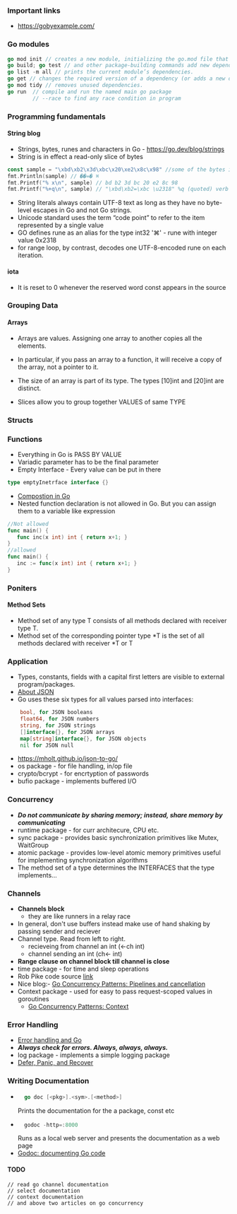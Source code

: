 ### Important links 
* https://gobyexample.com/ 

### Go modules  
```go
go mod init // creates a new module, initializing the go.mod file that describes it.
go build; go test // and other package-building commands add new dependencies to go.mod as needed.
go list -m all // prints the current module’s dependencies.
go get // changes the required version of a dependency (or adds a new dependency).
go mod tidy // removes unused dependencies.
go run  // compile and run the named main go package 
        // --race to find any race condition in program 
```

### Programming fundamentals

#### String blog
* Strings, bytes, runes and characters in Go - https://go.dev/blog/strings 
* String is in effect a read-only slice of bytes
```go
const sample = "\xbd\xb2\x3d\xbc\x20\xe2\x8c\x98" //some of the bytes in the sample string are not valid ASCII, not even valid UTF-8
fmt.Println(sample) // ��=� ⌘
fmt.Printf("% x\n", sample) // bd b2 3d bc 20 e2 8c 98
fmt.Printf("%+q\n", sample) // "\xbd\xb2=\xbc \u2318" %q (quoted) verb will escape any non-printable byte sequences in a string
```
* String literals always contain UTF-8 text as long as they have no byte-level escapes in Go and not Go strings. 
* Unicode standard uses the term “code point” to refer to the item represented by a single value
* GO defines rune as an alias for the type int32 
    '⌘' - rune with integer value 0x2318
* for range loop, by contrast, decodes one UTF-8-encoded rune on each iteration.

#### iota 
* It is reset to 0 whenever the reserved word const appears in the source

### Grouping Data

#### Arrays
* Arrays are values. Assigning one array to another copies all the elements.
* In particular, if you pass an array to a function, it will receive a copy of the array, not a pointer to it.
* The size of an array is part of its type. The types [10]int and [20]int are distinct.

 * Slices allow you to group together VALUES of same TYPE

 ### Structs

 ### Functions
 * Everything in Go is PASS BY VALUE
 * Variadic parameter has to be the final parameter
 * Empty Interface - Every value can be put in there 
 ```go
 type emptyInetrface interface {}
 ```
 * [Compostion in Go](https://www.ardanlabs.com/blog/2015/09/composition-with-go.html)
 * Nested function declaration is not allowed in Go. But you can assign them to a variable like expression
 ```go
 //Not allowed
func main() {
    func inc(x int) int { return x+1; }
}
//allowed
func main() {
    inc := func(x int) int { return x+1; }
}

 ```

### Poniters
#### Method Sets 
* Method set of any type T consists of all methods declared with receiver type T.
* Method set of the corresponding pointer type *T is the set of all methods declared with receiver *T or T


### Application
 * Types, constants, fields with a capital first letters are visible to external program/packages.
 * [About JSON](https://htmlpreview.github.io/?https://github.com/GoesToEleven/golang-web-dev/blob/master/040_json/README.html)
* Go uses these six types for all values parsed into interfaces:
```go
    bool, for JSON booleans
    float64, for JSON numbers
    string, for JSON strings
    []interface{}, for JSON arrays
    map[string]interface{}, for JSON objects
    nil for JSON null
```
* https://mholt.github.io/json-to-go/ 
* os package - for file handling, in/op file
* crypto/bcrypt - for encrtyption of passwords 
* bufio package - implements buffered I/O 

### Concurrency
* _**Do not communicate by sharing memory; instead, share memory by communicating**_
* runtime package - for curr architecure, CPU etc.
* sync package - provides basic synchronization primitives like Mutex, WaitGroup
* atomic package - provides low-level atomic memory primitives useful for implementing synchronization algorithms
* The method set of a type determines the INTERFACES that the type implements...

### Channels
* **Channels block**
    * they are like runners in a relay race
* In general, don't use buffers instead make use of hand shaking by passing sender and reciever
* Channel type. Read from left to right.
    * recieveing from channel an int (<-ch int)
    * channel sending an int (ch<- int)
* **Range clause on channel block till channel is close**
* time package -  for time and sleep operations 
* Rob Pike code source [link](https://talks.golang.org/2012/concurrency.slide#25)
* Nice blog:- [Go Concurrency Patterns: Pipelines and cancellation](https://blog.golang.org/pipelines)
* Context package - used for easy to pass request-scoped values in goroutines
    * [Go Concurrency Patterns: Context](https://go.dev/blog/context)

### Error Handling
* [Error handling and Go](https://go.dev/blog/error-handling-and-go)
* _**Always check for errors. Always, always, always.**_
* log package - implements a simple logging package
* [Defer, Panic, and Recover](https://go.dev/blog/defer-panic-and-recover)

### Writing Documentation
* ```go 
    go doc [<pkg>].<sym>.[<method>]
    ```
    Prints the documentation for the a package, const etc
* ```go
    godoc -http=:8000
    ```
    Runs as a local web server and presents the documentation as a web page
* [Godoc: documenting Go code](https://go.dev/blog/godoc)


#### TODO
    // read go channel documentation
    // select documentation
    // context documentation
    // and above two articles on go concurrency
    
    